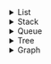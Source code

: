 
<details>
  <summary>List</summary>
  
  ## List
  **순서를 가지고 일렬로 나열한 데이터의 모임**
  - 배열로 구현하면 데이터의 삽입 삭제에서 무조건 O(N), 링크드 리스트는 O(1)
  - 배열에선 인덱스로 특정노드르 바로 가져올 수 있지만, 링크드리스트는 순차탐색을 해야한다.
  - 탐색 또는 정렬을 자주하면 **배열**로, 추가/삭제가 많으면 **연결리스트**로
  
  ### 배열로 구현
  - 삽입, 삭제시 불리: O(N)
  - 메모리 효율 불리: 사용하지않는 메모리도 계속 예약해놔야해서
  - 인덱스탐색, 정렬시 유리: 인덱스로 노드 불러오는것이 O(1)이라서 유리
  
  ### Linked List로 구현
  - 삽입, 삭제시 유리: O(1) (노드를 알고 있다면)
  - 메모리 효율 유리: 사용하는 메모리만 예약
  - 탐색시 무조건 순차탐색이라 불리
  - 정렬시 불리
 
</details>
  

<details>
  <summary>Stack</summary>
  
  ## Stack
  **Last In First Out의 자료구조. 데이터를 위로쌓듯이올리고, 뺄때 위에서 뺀다.**
  
  - 배열이든, 연결리스트든 간단하게 구현 가능
  - 운영체제에서는.... 프로세스를 구성하는 4개 요소중 한 부분.
    - 어떤함수든 호출되는 순간 그 함수를 위한 stack frame이 할당됨.
    - 해당 함수가 종료될때, stack frame을 다 걷어내고 그 아래에 return값을 반환해서 자신을 호출한 함수에게 return값 전달
    - 그래프 탐색알고리즘인 DFS 구현시, 잘 사용되는 자료구조.
</details>
  
  
<details>
  <summary>Queue</summary>
  
  ## Queue
  ** First Input First Out의 자료구조 **
  
  - Enque, Deque 연산으로 데이터를 넣거나 뺀다.
  - 배열로구현시 Deque하게되면 앞에가 비어서 땡겨주는 연산을 하느라 O(N)이 될수있는데, 이때문에 배열로 구현할땐 원형 큐로 구현 한다.
  - Linked List로 구현하면 간단하게 구현 가능
  
## Priority Queue
**Queue의 일종인데, Deque시 순서상관없이 가장 높은 우선순위를 가진 노드가 빠져나오는게 다르다. **
  - 배열 혹은 링크드리스트로 구현
    - 
  - 힙트리 자료구조로 구현
    
</details>
  
<details>
  <summary>Tree</summary>
  
  ## Tree  
  **싸이클이 없는 그래프. 루트노드가 정의되어 있음.**
- 이진트리(Binary Tree)
  - 이진트리 종류
    - full binary tree: 모든 노드의 자식은 0개나 2개
    - perfect binary tree: 모든 리프노드의 높이가 같다.
    - complete binary tree: 위에서 아래로, 왼쪽에서 오른쪽으로 빠짐없이 채워져있는 트리.
  - 이진트리 순회방법
    - in-order  : 왼,나,오 (스택 or 재귀로 구현)
    - pre-order : 나,왼,오 (스택 or 재귀로 구현)
    - post-order: 왼,오,나 (스택 or 재귀로 구현)
    - level-order: BFS처럼, 레벨순서로 방문함(큐로 구현)
  - 이진 탐색 트리(Binary Search Tree, BST)
    - 이진트리의 일종으로, 특정 규칙에 따라 노드의 위치가 결정되는데, 그 규칙은 "왼쪽자식노드<=부모노드<=오른쪽자식노드" 임
    - 탐색/삽입/삭제 모두 O(log N)
    - AVL트리등을 사용하여 tree가 skew되는상황을 막지않으면, 탐색에 O(N)이 소요될 수도 있다.
  - AVL-tree
    - 가장 처음 나온 자가 균형 이진 탐색 트리.
    - 모든 노드에서 오른쪽 트리와 왼쪽 트리의 height차이가 1 이하로만 나게 함.
    - 삽입/삭제를 할 때마다 균형이 안맞는것을 맞추기위해 트리의 일부를 왼쪽 혹은 오른쪽으로 회전시켜야 함
    - 균형은 아래의 Red-black tree보다 훨씬 잘 잡히지만, 그렇기 때문에 Red-black tree보다 삽입과 제거가 느리고 탐색자체는 빠르다. 그래서 보통 자가 균형 이진 탐색 트리가 필요한경우, Red-black tree 사용한다.
  - Red-black tree
    - 이상적이나 최악의 상황에서 탐색/삽입/삭제 모두 시간복잡도 O(N)이다. ~~궁극의 트리~~
    - 
    
  - 힙(Heap)
  
  - B-tree
    - ![B-tree](https://upload.wikimedia.org/wikipedia/commons/thumb/6/65/B-tree.svg/600px-B-tree.svg.png)
    - 데이터베이스와, 파일 시스템에서 널리 사용되는 트리 자료구조
    - 모든 노드에 있는 값들은 정렬되어 있는 상태이며, 각노드마다 order를 나타내는 숫자인 m개의 자식을 가질 수 있다.
    - 이 B-tree를 B-tree of order m 이라고 한다.
    - B-tree는 노드의 접근시간이 노드에서의연산시간에 비해 훨씬 길 경우, 다른 구현 방식에 비해 상당한 이점을 가지고 있다(?)
</details>

<details>
  <summary>Graph</summary>
  
  ## Graph
  **Vertex와 Edge로 구성되어 있는 자료구조**
  1. 그래프 탐색 알고리즘
    - BFS
    - DFS
    
  2. MST(Minimum Spanning Tree) 알고리즘
    - 모든 Vertex를 연결하는 최소비용을 구하는 방법
    - prim 알고리즘
    - kruskal 알고리즘
    
  3. Shortest Path
    - 특정 노드에서 나머지노드의 최소길이를 구하는 방법
    - 다익스트라 알고리즘
</details>


